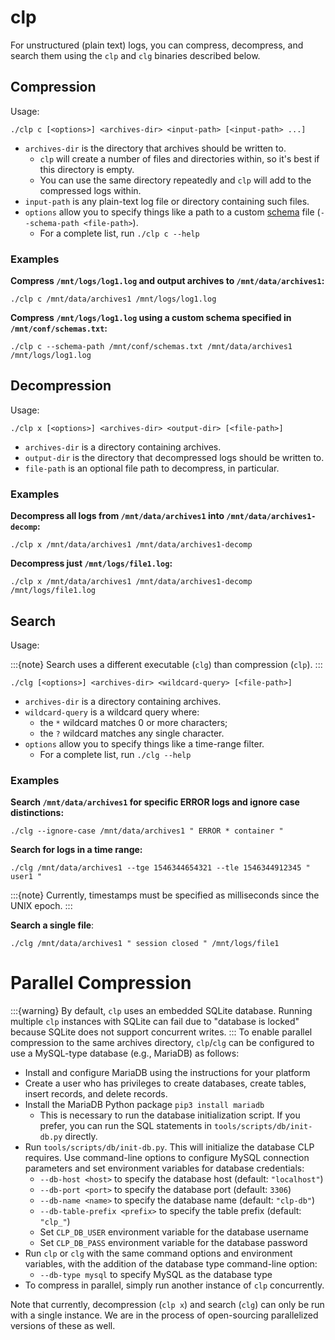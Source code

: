 # clp

For unstructured (plain text) logs, you can compress, decompress, and search them using the `clp`
and `clg` binaries described below.

## Compression

Usage:

```shell
./clp c [<options>] <archives-dir> <input-path> [<input-path> ...]
```

* `archives-dir` is the directory that archives should be written to.
  * `clp` will create a number of files and directories within, so it's best if this directory is
    empty.
  * You can use the same directory repeatedly and `clp` will add to the compressed logs within.
* `input-path` is any plain-text log file or directory containing such files.
* `options` allow you to specify things like a path to a custom
  [schema](../reference-unstructured-schema-file) file (`--schema-path <file-path>`).
  * For a complete list, run `./clp c --help`

### Examples

**Compress `/mnt/logs/log1.log` and output archives to `/mnt/data/archives1`:**

```shell
./clp c /mnt/data/archives1 /mnt/logs/log1.log
```

**Compress `/mnt/logs/log1.log` using a custom schema specified in `/mnt/conf/schemas.txt`:**

```shell
./clp c --schema-path /mnt/conf/schemas.txt /mnt/data/archives1 /mnt/logs/log1.log
```

## Decompression

Usage:

```shell
./clp x [<options>] <archives-dir> <output-dir> [<file-path>]
```

* `archives-dir` is a directory containing archives.
* `output-dir` is the directory that decompressed logs should be written to.
* `file-path` is an optional file path to decompress, in particular.

### Examples

**Decompress all logs from `/mnt/data/archives1` into `/mnt/data/archives1-decomp`:**

```shell
./clp x /mnt/data/archives1 /mnt/data/archives1-decomp
```

**Decompress just `/mnt/logs/file1.log`:**

```shell
./clp x /mnt/data/archives1 /mnt/data/archives1-decomp /mnt/logs/file1.log
```

## Search

Usage:

:::{note}
Search uses a different executable (`clg`) than compression (`clp`).
:::

```shell
./clg [<options>] <archives-dir> <wildcard-query> [<file-path>]
```

* `archives-dir` is a directory containing archives.
* `wildcard-query` is a wildcard query where:
  * the `*` wildcard matches 0 or more characters;
  * the `?` wildcard matches any single character.
* `options` allow you to specify things like a time-range filter.
  * For a complete list, run `./clg --help`

### Examples

**Search `/mnt/data/archives1` for specific ERROR logs and ignore case distinctions:**

```shell
./clg --ignore-case /mnt/data/archives1 " ERROR * container "
```

**Search for logs in a time range:**

```shell
./clg /mnt/data/archives1 --tge 1546344654321 --tle 1546344912345 " user1 "
```

:::{note}
Currently, timestamps must be specified as milliseconds since the UNIX epoch.
:::

**Search a single file**:

```shell
./clg /mnt/data/archives1 " session closed " /mnt/logs/file1
```

# Parallel Compression

:::{warning}
By default, `clp` uses an embedded SQLite database. Running multiple `clp` instances with SQLite
can fail due to "database is locked" because SQLite does not support concurrent writes.
:::
To enable parallel compression to the same archives directory, `clp`/`clg` can be configured to use
a MySQL-type database (e.g., MariaDB) as follows:

* Install and configure MariaDB using the instructions for your platform
* Create a user who has privileges to create databases, create tables, insert records, and delete
  records.
* Install the MariaDB Python package `pip3 install mariadb`
  * This is necessary to run the database initialization script. If you prefer, you can run the SQL
    statements in `tools/scripts/db/init-db.py` directly.
* Run `tools/scripts/db/init-db.py`. This will initialize the database CLP requires. Use
  command-line options to configure MySQL connection parameters and set environment variables
  for database credentials:
  * `--db-host <host>` to specify the database host (default: `"localhost"`)
  * `--db-port <port>` to specify the database port (default: `3306`)
  * `--db-name <name>` to specify the database name (default: `"clp-db"`)
  * `--db-table-prefix <prefix>` to specify the table prefix (default: `"clp_"`)
  * Set `CLP_DB_USER` environment variable for the database username
  * Set `CLP_DB_PASS` environment variable for the database password
* Run `clp` or `clg` with the same command options and environment variables, with the addition of
  the database type command-line option:
  * `--db-type mysql` to specify MySQL as the database type
* To compress in parallel, simply run another instance of `clp` concurrently.

Note that currently, decompression (`clp x`) and search (`clg`) can only be run with a single
instance. We are in the process of open-sourcing parallelized versions of these as well.
